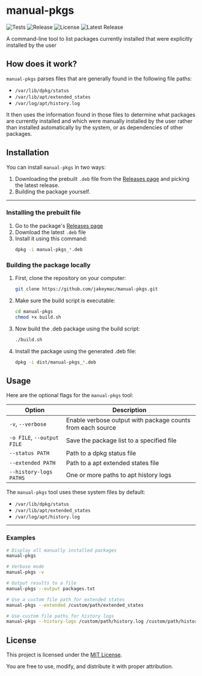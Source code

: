 # manual-pkgs 
![Tests](https://github.com/jakeymac/manual-pkgs/actions/workflows/test.yml/badge.svg)
![Release](https://github.com/jakeymac/manual-pkgs/actions/workflows/release.yml/badge.svg)
![License](https://img.shields.io/github/license/jakeymac/manual-pkgs)
![Latest Release](https://img.shields.io/github/v/release/jakeymac/manual-pkgs)

A command-line tool to list packages currently installed that were explicitly installed by the user

## How does it work?
`manual-pkgs` parses files that are generally found in the following file paths:
- `/var/lib/dpkg/status`
- `/var/lib/apt/extended_states`
- `/var/log/apt/history.log`

It then uses the information found in those files to determine what packages are currently installed and which were manually installed by the user rather than installed automatically by the system, or as dependencies of other packages.

## Installation
You can install `manual-pkgs` in two ways:

1. Downloading the prebuilt `.deb` file from the [Releases page](https://github.com/jakeymac/manual-pkgs/releases/) and picking the latest release.
2. Building the package yourself.

--- 
### Installing the prebuilt file

1. Go to the package's [Releases page](https://github.com/jakeymac/manual-pkgs/releases/)
2. Download the latest `.deb` file
3. Install it using this command:
    ```bash
    dpkg -i manual-pkgs_*.deb
    ```

### Building the package locally

1. First, clone the repository on your computer:
    ```bash
    git clone https://github.com/jakeymac/manual-pkgs.git
    ```
2. Make sure the build script is executable:
    ```bash
    cd manual-pkgs
    chmod +x build.sh
    ```
3. Now build the .deb package using the build script:
    ```bash
    ./build.sh
    ```
4. Install the package using the generated .deb file:
    ```bash
    dpkg -i dist/manual-pkgs_*.deb 
    ```

## Usage

Here are the optional flags for the `manual-pkgs` tool:

| Option | Description |
|--------|-------------|
| `-v`, `--verbose` | Enable verbose output with package counts from each source |
| `-o FILE`, `--output FILE` | Save the package list to a specified file |
| `--status PATH` | Path to a dpkg status file |
| `--extended PATH` | Path to a apt extended states file |
| `--history-logs PATHS` | One or more paths to apt history logs |

The `manual-pkgs` tool uses these system files by default:
- `/var/lib/dpkg/status`
- `/var/lib/apt/extended_states`
- `/var/log/apt/history.log`

--- 
### Examples

```bash
# Display all manually installed packages
manual-pkgs

# Verbose mode
manual-pkgs -v

# Output results to a file
manual-pkgs --output packages.txt

# Use a custom file path for extended states
manual-pkgs --extended /custom/path/extended_states

# Use custom file paths for history logs
manual-pkgs --history-logs /custom/path/history.log /custom/path/history.log.1
```

## License

This project is licensed under the [MIT License](LICENSE).

You are free to use, modify, and distribute it with proper attribution.
